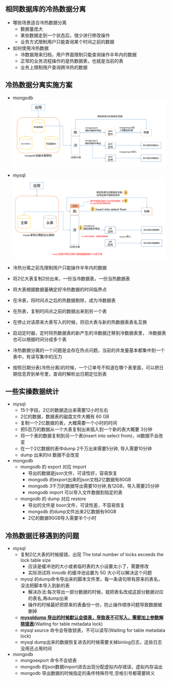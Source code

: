 ## 相同数据库的冷热数据分离
- 哪些场景适合冷热数据分离
  - 数据量庞大
  - 某些数据走到一个状态后，很少进行修改操作
  - 业务方式限制用户只能查询某个时间之前的数据
- 如何使用冷热数据
  - 冷数据用来归档，用户界面限制只能查询操作半年内的数据
  - 正常的业务流程操作的是热数据表，也就是当前的表
  - 业务上限制用户查询跨冷热的数据

## 冷热数据分离实施方案
- mongodb
  ![](https://github.com/caesar-empereur/read-book/blob/master/photo/mysql/mongodb冷热数据分离.png)
- mysql
  ![](https://github.com/caesar-empereur/read-book/blob/master/photo/mysql/mysql冷热数据分离.png)

- 冷热分离之前先限制用户只能操作半年内的数据
- 将2亿大表复制2份出来，一份当冷数据表，一份当热数据表
- 将大表根据数据量确定好冷热数据的时间临界点
- 在冷表，将时间点之后的热数据剔除，成为冷数据表
- 在热表，复制时间点之前的数据出来到另一个表
- 在停止对该原来大表写入的时候，将旧大表与新的热数据表表名互换
- 启动定时器，定时将热数据表的新产生的冷数据迁移到冷数据表里，
  冷数据表也可以根据时间分成多个表
- 冷热数据分离的一个问题是会存在热点问题，当前的并发量基本都集中到一个表中，有读写集中的压力
- 按照日期分表(冷热分离)的时候，一个订单号不知道在哪个表里面，可以把日期信息弄到单号里，查询时解析出日期定位到表

## 一些实操数据统计
- mysql
  - 15个字段，2亿的数据造出来需要12小时左右
  - 2亿的数据，数据表的磁盘文件大概有 60 GB
  - 复制一个2亿数据的表，大概需要一个小时的时间
  - 把5百万的数据从一个大表复制出来插入到一个新的表大概要 3分钟
  - 将一个表的数据复制到另一个表(insert into select from)，id数据不会改变
  - 在一个2亿数据的表中dump 2千万出来需要5分钟, 导入需要10分钟
  - dump 出来的Id 数据不会改变
- mongodb
  - mongodb 的 export 对应 import
    - 导出的数据是json文件，可读性好，容易恢复
    - mongodb 的export出来的json文档2亿数据有80GB
    - mongodb 3千万的数据导出需要10分钟,有12GB，导入需要25分钟
    - mongodb import 可以导入文件数据到指定的表
  - mongodb 的 dump 对应 restore
    - 导出的文件是 bson文件，可读性差，不容易恢复
    - mongodb 的dump文件出来2亿数据有90GB
    - 2亿的数据90GB导入需要半个小时
  
## 冷热数据迁移遇到的问题
- mysql
  - 复制2亿大表的时候报错，出现 The total number of locks exceeds the lock table size
    - 应该是缓冲池的大小或者临时表的大小设置太小了，需要修改
    - 实际测试将  innodb 的缓冲池设置为 5G 大小可以解决这个问题
  - mysql 的dump命令导出来的脚本文件里，每一条语句带有原来的表名，没法把脚本导入到新的表
    - 解决办法:每次导出一部分数据的时候，就把表名改成这部分数据对应的表名,再dump出来
    - 操作的时候最好把原来的表备份一份，防止操作顺序问题导致数据被删掉
  - **[mysqldump 导出的时候默认会锁表，导致表不可写入，需要加上参数解除锁表](#)**(Waiting for table metadata lock)
  - mysql source 命令会导致锁表，不可以读写(Waiting for table metadata lock)
  - mysql dump出来的数据恢复进去的时候需要关掉binlog日志，这些日志没用还占用时间
- mongodb
  - mongoexport 命令不会锁表
  - mongodb 的json数据import进去出现分配虚拟内存错误，虚拟内存溢出
  - mongodb 导出数据的时候指定的条件特殊符号,空格引号都需要转义

